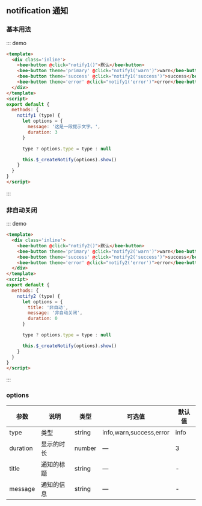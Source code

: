 <style>
.inline .btn--wp {
  margin: 0 10px 10px 0;
}
</style>

<script>
export default {
  data () {
    return {
      messages: []
    }
  },
  methods: {
    notify1 (type) {
      let options = {
        message: '这是一段提示文字。',
        duration: 3
      }

      type ? options.type = type : null

      this.$_createNotify(options).show()
    },

    notify2 (type) {
      let options = {
        title: '非自动',
        message: '非自动关闭',
        duration: 0
      }

      type ? options.type = type : null

      this.$_createNotify(options).show()
    }
  }
}
</script>

## notification 通知

### 基本用法

::: demo 
``` html
<template>
  <div class='inline'>
    <bee-button @click="notify1()">默认</bee-button>
    <bee-button theme='primary' @click="notify1('warn')">warn</bee-button>
    <bee-button theme='success' @click="notify1('success')">success</bee-button>
    <bee-button theme='error' @click="notify1('error')">error</bee-button>
  </div>
</template>
<script>
export default {
  methods: {
    notify1 (type) {
      let options = {
        message: '这是一段提示文字。',
        duration: 3
      }

      type ? options.type = type : null

      this.$_createNotify(options).show()
    }
  }
}
</script>
```
:::

### 非自动关闭

::: demo 
``` html
<template>
  <div class='inline'>
    <bee-button @click="notify2()">默认</bee-button>
    <bee-button theme='primary' @click="notify2('warn')">warn</bee-button>
    <bee-button theme='success' @click="notify2('success')">success</bee-button>
    <bee-button theme='error' @click="notify2('error')">error</bee-button>
  </div>
</template>
<script>
export default {
  methods: {
    notify2 (type) {
      let options = {
        title: '非自动',
        message: '非自动关闭',
        duration: 0
      }

      type ? options.type = type : null

      this.$_createNotify(options).show()
    }
  }
}
</script>
```
:::



### options

|参数|说明|类型|可选值|默认值|
|---|---|---|---|---|
|type|类型|string|info,warn,success,error|info|
|duration|显示的时长|number|—|3|
|title|通知的标题|string|—|-|
|message|通知的信息|string|—|-|

